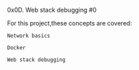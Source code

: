 0x0D. Web stack debugging #0

For this project,these concepts are covered:

	Network basics
	
	Docker

	Web stack debugging
